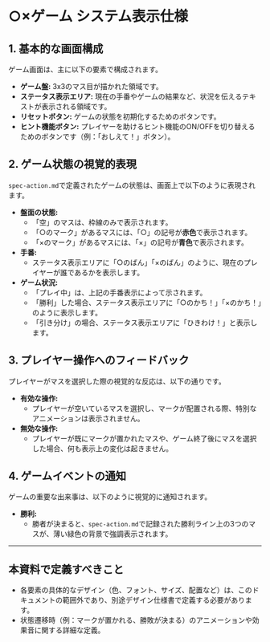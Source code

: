 # ○×ゲーム システム表示仕様

## 1. 基本的な画面構成
ゲーム画面は、主に以下の要素で構成されます。

- **ゲーム盤:** 3x3のマス目が描かれた領域です。
- **ステータス表示エリア:** 現在の手番やゲームの結果など、状況を伝えるテキストが表示される領域です。
- **リセットボタン:** ゲームの状態を初期化するためのボタンです。
- **ヒント機能ボタン:** プレイヤーを助けるヒント機能のON/OFFを切り替えるためのボタンです（例：「おしえて！」ボタン）。

## 2. ゲーム状態の視覚的表現
`spec-action.md`で定義されたゲームの状態は、画面上で以下のように表現されます。

- **盤面の状態:**
  - 「空」のマスは、枠線のみで表示されます。
  - 「○のマーク」があるマスには、「○」の記号が**赤色**で表示されます。
  - 「×のマーク」があるマスには、「×」の記号が**青色**で表示されます。
- **手番:**
  - ステータス表示エリアに「○のばん」「×のばん」のように、現在のプレイヤーが誰であるかを表示します。
- **ゲーム状況:**
  - 「プレイ中」は、上記の手番表示によって示されます。
  - 「勝利」した場合、ステータス表示エリアに「○のかち！」「×のかち！」のように表示します。
  - 「引き分け」の場合、ステータス表示エリアに「ひきわけ！」と表示します。

## 3. プレイヤー操作へのフィードバック
プレイヤーがマスを選択した際の視覚的な反応は、以下の通りです。

- **有効な操作:**
  - プレイヤーが空いているマスを選択し、マークが配置される際、特別なアニメーションは表示されません。
- **無効な操作:**
  - プレイヤーが既にマークが置かれたマスや、ゲーム終了後にマスを選択した場合、何も表示上の変化は起きません。

## 4. ゲームイベントの通知
ゲームの重要な出来事は、以下のように視覚的に通知されます。

- **勝利:**
  - 勝者が決まると、`spec-action.md`で記録された勝利ライン上の3つのマスが、薄い緑色の背景で強調表示されます。

---

## 本資料で定義すべきこと
- 各要素の具体的なデザイン（色、フォント、サイズ、配置など）は、このドキュメントの範囲外であり、別途デザイン仕様書で定義する必要があります。
- 状態遷移時（例：マークが置かれる、勝敗が決まる）のアニメーションや効果音に関する詳細な定義。
